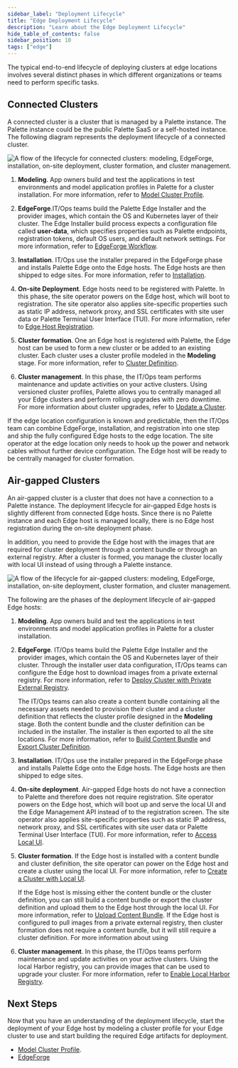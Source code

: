 ```yaml
---
sidebar_label: "Deployment Lifecycle"
title: "Edge Deployment Lifecycle"
description: "Learn about the Edge Deployment Lifecycle"
hide_table_of_contents: false
sidebar_position: 10
tags: ["edge"]
---
```


The typical end-to-end lifecycle of deploying clusters at edge locations involves several distinct phases in which
different organizations or teams need to perform specific tasks.

## Connected Clusters

A connected cluster is a cluster that is managed by a Palette instance. The Palette instance could be the public Palette
SaaS or a self-hosted instance. The following diagram represents the deployment lifecycle of a connected cluster.

![A flow of the lifecycle for connected clusters: modeling, EdgeForge, installation, on-site deployment, cluster formation, and cluster management. ](/native-edge-deployment-lifecycle.webp)

1. **Modeling**. App owners build and test the applications in test environments and model application profiles in
   Palette for a cluster installation. For more information, refer to
   [Model Cluster Profile](./site-deployment/model-profile.md).

2. **EdgeForge**.IT/Ops teams build the Palette Edge Installer and the provider images, which contain the OS and
   Kubernetes layer of their cluster. The Edge Installer build process expects a configuration file called
   **user-data**, which specifies properties such as Palette endpoints, registration tokens, default OS users, and
   default network settings. For more information, refer to
   [EdgeForge Workflow](./edgeforge-workflow/edgeforge-workflow.md).

3. **Installation**. IT/Ops use the installer prepared in the EdgeForge phase and installs Palette Edge onto the Edge
   hosts. The Edge hosts are then shipped to edge sites. For more information, refer to
   [Installation](./site-deployment/site-installation/site-installation.md).

4. **On-site Deployment**. Edge hosts need to be registered with Palette. In this phase, the site operator powers on the
   Edge host, which will boot to registration. The site operator also applies site-specific properties such as static IP
   address, network proxy, and SSL certificates with site user data or Palette Terminal User Interface (TUI). For more
   information, refer to [Edge Host Registration](./site-deployment/site-installation/edge-host-registration.md).

5. **Cluster formation**. One an Edge host is registered with Palette, the Edge host can be used to form a new cluster
   or be added to an existing cluster. Each cluster uses a cluster profile modeled in the **Modeling** stage. For more
   information, refer to [Cluster Definition](./site-deployment/cluster-deployment.md).

6. **Cluster management**. In this phase, the IT/Ops team performs maintenance and update activities on your active
   clusters. Using versioned cluster profiles, Palette allows you to centrally managed all your Edge clusters and
   perform rolling upgrades with zero downtime. For more information about cluster upgrades, refer to
   [Update a Cluster](../cluster-management/cluster-updates.md).

If the edge location configuration is known and predictable, then the IT/Ops team can combine EdgeForge, installation,
and registration into one step and ship the fully configured Edge hosts to the edge location. The site operator at the
edge location only needs to hook up the power and network cables without further device configuration. The Edge host
will be ready to be centrally managed for cluster formation.

## Air-gapped Clusters

An air-gapped cluster is a cluster that does not have a connection to a Palette instance. The deployment lifecycle for
air-gapped Edge hosts is slightly different from connected Edge hosts. Since there is no Palette instance and each Edge
host is managed locally, there is no Edge host registration during the on-site deployment phase.

In addition, you need to provide the Edge host with the images that are required for cluster deployment through a
content bundle or through an external registry. After a cluster is formed, you manage the cluster locally with local UI
instead of using through a Palette instance.

![A flow of the lifecycle for air-gapped clusters: modeling, EdgeForge, installation, on-site deployment, cluster formation, and cluster management. ](/native-edge-deployment-lifecycle-airgap.webp)

The following are the phases of the deployment lifecycle of air-gapped Edge hosts:

1. **Modeling**. App owners build and test the applications in test environments and model application profiles in
   Palette for a cluster installation.

2. **EdgeForge**. IT/Ops teams build the Palette Edge Installer and the provider images, which contain the OS and
   Kubernetes layer of their cluster. Through the installer user data configuration, IT/Ops teams can configure the Edge
   host to download images from a private external registry. For more information, refer to
   [Deploy Cluster with Private External Registry](./site-deployment/deploy-custom-registries/deploy-external-registry.md).

   The IT/Ops teams can also create a content bundle containing all the necessary assets needed to provision their
   cluster and a cluster definition that reflects the cluster profile designed in the **Modeling** stage. Both the
   content bundle and the cluster definition can be included in the installer. The installer is then exported to all the
   site locations. For more information, refer to
   [Build Content Bundle](./edgeforge-workflow/palette-canvos/build-content-bundle.md) and
   [Export Cluster Definition](./local-ui/cluster-management/export-cluster-definition.md).

3. **Installation**. IT/Ops use the installer prepared in the EdgeForge phase and installs Palette Edge onto the Edge
   hosts. The Edge hosts are then shipped to edge sites.

4. **On-site deployment**. Air-gapped Edge hosts do not have a connection to Palette and therefore does not require
   registration. Site operator powers on the Edge host, which will boot up and serve the local UI and the Edge
   Management API instead of to the registration screen. The site operator also applies site-specific properties such as
   static IP address, network proxy, and SSL certificates with site user data or Palette Terminal User Interface (TUI).
   For more information, refer to [Access Local UI](./local-ui/host-management/access-console.md).

5. **Cluster formation**. If the Edge host is installed with a content bundle and cluster definition, the site operator
   can power on the Edge host and create a cluster using the local UI. For more information, refer to
   [Create a Cluster with Local UI](./local-ui/cluster-management/create-cluster.md).

   If the Edge host is missing either the content bundle or the cluster definition, you can still build a content bundle
   or export the cluster definition and upload them to the Edge host through the local UI. For more information, refer
   to [Upload Content Bundle](./local-ui/cluster-management/upload-content-bundle.md). If the Edge host is configured to
   pull images from a private external registry, then cluster formation does not require a content bundle, but it will
   still require a cluster definition. For more information about using

6. **Cluster management**. In this phase, the IT/Ops teams perform maintenance and update activities on your active
   clusters. Using the local Harbor registry, you can provide images that can be used to upgrade your cluster. For more
   information, refer to [Enable Local Harbor Registry](./site-deployment/deploy-custom-registries/local-registry.md).

## Next Steps

Now that you have an understanding of the deployment lifecycle, start the deployment of your Edge host by modeling a
cluster profile for your Edge cluster to use and start building the required Edge artifacts for deployment.

- [Model Cluster Profile](./site-deployment/model-profile.md).
- [EdgeForge](./edgeforge-workflow/edgeforge-workflow.md)
